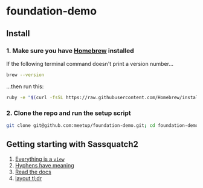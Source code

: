 # foundation-demo

## Install

### 1. Make sure you have [Homebrew](http://brew.sh/) installed

If the following terminal command doesn't print a version number...
```bash
brew --version
```

...then run this:
```bash
ruby -e "$(curl -fsSL https://raw.githubusercontent.com/Homebrew/install/master/install)"
```

### 2. Clone the repo and run the setup script

```bash
git clone git@github.com:meetup/foundation-demo.git; cd foundation-demo; ./setup.sh
```

## Getting starting with Sassquatch2

1. [Everything is a `view`](https://github.com/meetup/sassquatch2/wiki/View-DOM-structure)
2. [Hyphens have meaning](https://github.com/meetup/sassquatch2/wiki/Code-standards-&-guidelines#pcv-class-name-convention)
3. [Read the docs](http://meetup.github.io/sassquatch2/)
4. [layout tl;dr](https://github.com/meetup/sassquatch2/wiki/tl;dr)
